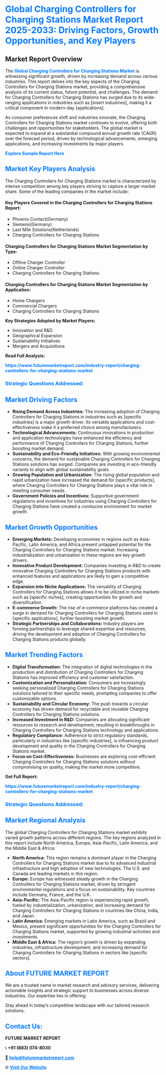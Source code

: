 <h1 style="color: #007BFF;">Global Charging Controllers for Charging Stations Market Report 2025-2033: Driving Factors, Growth Opportunities, and Key Players</h1>

<section id="overview">
<h2>Market Report Overview</h2>
<p>The <a href="https://www.futuremarketreport.com/industry-report/charging-controllers-for-charging-stations-market" style="color: #007BFF; text-decoration: none;"><strong>Global Charging Controllers for Charging Stations Market</strong></a> is witnessing significant growth, driven by increasing demand across various industries. This report delves into the key aspects of the Charging Controllers for Charging Stations market, providing a comprehensive analysis of its current status, future potential, and challenges. The demand for Charging Controllers for Charging Stations has surged due to its wide-ranging applications in industries such as [insert industries], making it a critical component in modern-day [applications].</p>
<p>As consumer preferences shift and industries innovate, the Charging Controllers for Charging Stations market continues to evolve, offering both challenges and opportunities for stakeholders. The global market is expected to expand at a substantial compound annual growth rate (CAGR) over the forecast period, driven by technological advancements, emerging applications, and increasing investments by major players.</p>
</section>

<section id="overview">
<p><a href="https://www.futuremarketreport.com/request-sample/reportId=100584" style="color: #007BFF; text-decoration: none;"><strong>Explore Sample Report Here</strong></a></p>
</section>

<section id="key-players">
<h2 style="color: #007BFF;">Market Key Players Analysis</h2>
<p>The Charging Controllers for Charging Stations market is characterized by intense competition among key players striving to capture a larger market share. Some of the leading companies in the market include:</p>
<h4>Key Players Covered in the Charging Controllers for Charging Stations Report:</h4>
<ul><li>Phoenix Contact(Germany)</li><li>Siemens(Germany)</li><li>Last Mile Solutions(Netherlands)</li><li>Charging Controllers for Charging Stations</li></ul>
<h4>Charging Controllers for Charging Stations Market Segmentation by Type:</h4>
<ul><li>Offline Charger Controller</li><li>Online Charger Controller</li><li>Charging Controllers for Charging Stations</li></ul>

<h4>Charging Controllers for Charging Stations Market Segmentation by Application:</h4>
<ul><li>Home Chargers</li><li>Commercial Chargers</li><li>Charging Controllers for Charging Stations</li></ul>
<p><strong>Key Strategies Adopted by Market Players:</strong></p>
<ul>
<li>Innovation and R&D</li>
<li>Geographical Expansion</li>
<li>Sustainability Initiatives</li>
<li>Mergers and Acquisitions</li>
</ul>
</section>

<section>
<p><strong>Read Full Analysis: </strong></p><a href="https://www.futuremarketreport.com/industry-report/charging-controllers-for-charging-stations-market" style="color: #007BFF; text-decoration: none;"><strong>https://www.futuremarketreport.com/industry-report/charging-controllers-for-charging-stations-market</strong></a>
<h3 style="color: #007BFF;">Strategic Questions Addressed:</h3>
</section>

<section id="driving-factors">
<h2 style="color: #007BFF;">Market Driving Factors</h2>
<ul>
<li><strong>Rising Demand Across Industries:</strong> The increasing adoption of Charging Controllers for Charging Stations in industries such as [specific industries] is a major growth driver. Its versatile applications and cost-effectiveness make it a preferred choice among manufacturers.</li>
<li><strong>Technological Advancements:</strong> Continuous innovations in production and application technologies have enhanced the efficiency and performance of Charging Controllers for Charging Stations, further boosting market demand.</li>
<li><strong>Sustainability and Eco-Friendly Initiatives:</strong> With growing environmental concerns, the demand for sustainable Charging Controllers for Charging Stations solutions has surged. Companies are investing in eco-friendly variants to align with global sustainability goals.</li>
<li><strong>Growing Population and Urbanization:</strong> The rising global population and rapid urbanization have increased the demand for [specific products], where Charging Controllers for Charging Stations plays a vital role in meeting consumer needs.</li>
<li><strong>Government Policies and Incentives:</strong> Supportive government regulations and incentives for industries using Charging Controllers for Charging Stations have created a conducive environment for market growth.</li>
</ul>
</section>

<section id="growth-opportunities">
<h2 style="color: #007BFF;">Market Growth Opportunities</h2>
<ul>
<li><strong>Emerging Markets:</strong> Developing economies in regions such as Asia-Pacific, Latin America, and Africa present untapped potential for the Charging Controllers for Charging Stations market. Increasing industrialization and urbanization in these regions are key growth drivers.</li>
<li><strong>Innovative Product Development:</strong> Companies investing in R&D to create innovative Charging Controllers for Charging Stations products with enhanced features and applications are likely to gain a competitive edge.</li>
<li><strong>Expansion into Niche Applications:</strong> The versatility of Charging Controllers for Charging Stations allows it to be utilized in niche markets such as [specific niches], creating opportunities for growth and diversification.</li>
<li><strong>E-commerce Growth:</strong> The rise of e-commerce platforms has created a surge in demand for Charging Controllers for Charging Stations used in [specific applications], further boosting market growth.</li>
<li><strong>Strategic Partnerships and Collaborations:</strong> Industry players are forming partnerships to leverage shared expertise and resources, driving the development and adoption of Charging Controllers for Charging Stations products globally.</li>
</ul>
</section>

<section id="trending-factors">
<h2 style="color: #007BFF;">Market Trending Factors</h2>
<ul>
<li><strong>Digital Transformation:</strong> The integration of digital technologies in the production and distribution of Charging Controllers for Charging Stations has improved efficiency and customer satisfaction.</li>
<li><strong>Customization and Personalization:</strong> Consumers are increasingly seeking personalized Charging Controllers for Charging Stations solutions tailored to their specific needs, prompting companies to offer customizable options.</li>
<li><strong>Sustainability and Circular Economy:</strong> The push towards a circular economy has driven demand for recyclable and reusable Charging Controllers for Charging Stations solutions.</li>
<li><strong>Increased Investment in R&D:</strong> Companies are allocating significant resources to research and development, resulting in breakthroughs in Charging Controllers for Charging Stations technology and applications.</li>
<li><strong>Regulatory Compliance:</strong> Adherence to strict regulatory standards, particularly in industries like [specific industries], is influencing product development and quality in the Charging Controllers for Charging Stations market.</li>
<li><strong>Focus on Cost-Effectiveness:</strong> Businesses are exploring cost-efficient Charging Controllers for Charging Stations solutions without compromising on quality, making the market more competitive.</li>
</ul>
</section>

<section>
<p><strong>Get Full Report: </strong></p><a href="https://www.futuremarketreport.com/industry-report/charging-controllers-for-charging-stations-market" style="color: #007BFF; text-decoration: none;"><strong>https://www.futuremarketreport.com/industry-report/charging-controllers-for-charging-stations-market</strong></a>
<h3 style="color: #007BFF;">Strategic Questions Addressed:</h3>
</section>


<section id="regional-analysis">
<h2 style="color: #007BFF;">Market Regional Analysis</h2>
<p>The global Charging Controllers for Charging Stations market exhibits varied growth patterns across different regions. The key regions analyzed in this report include North America, Europe, Asia-Pacific, Latin America, and the Middle East & Africa:</p>
<ul>
<li><strong>North America:</strong> This region remains a dominant player in the Charging Controllers for Charging Stations market due to its advanced industrial infrastructure and high adoption of new technologies. The U.S. and Canada are leading markets in this region.</li>
<li><strong>Europe:</strong> Europe has witnessed steady growth in the Charging Controllers for Charging Stations market, driven by stringent environmental regulations and a focus on sustainability. Key countries include Germany, France, and the U.K.</li>
<li><strong>Asia-Pacific:</strong> The Asia-Pacific region is experiencing rapid growth, fueled by industrialization, urbanization, and increasing demand for Charging Controllers for Charging Stations in countries like China, India, and Japan.</li>
<li><strong>Latin America:</strong> Emerging markets in Latin America, such as Brazil and Mexico, present significant opportunities for the Charging Controllers for Charging Stations market, supported by growing industrial activities and investments.</li>
<li><strong>Middle East & Africa:</strong> The region’s growth is driven by expanding industries, infrastructure development, and increasing demand for Charging Controllers for Charging Stations in sectors like [specific sectors].</li>
</ul>
</section>

<footer>
<h2 style="color: #007BFF;">About FUTURE MARKET REPORT</h2>
<p>We are a trusted name in market research and advisory services, delivering actionable insights and strategic support to businesses across diverse industries. Our expertise lies in offering:</p>

<p>Stay ahead in today’s competitive landscape with our tailored research solutions.</p>

<h2 style="color: #007BFF;">Contact Us:</h2>
<p><strong>FUTURE MARKET REPORT</strong></p>
<p>📞 <strong>+91 (883) 074-8030</strong></p>
<p>📧 <strong><a href="mailto:help@futuremarketreport.com" style="color: #007BFF;">help@futuremarketreport.com</a></strong></p>
<p>🌐 <strong><a href="https://www.futuremarketreport.com/" style="color: #007BFF;">Visit Our Website</a></strong></p>
</footer>
